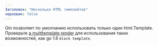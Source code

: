 ```yaml
---
Заголовок: "Несколько HTML темплейтов"
черновик: false
---
```


Gin позволяет по умолчанию использовать только один html.Template. Проверьте [a multitemplate render](https://github.com/gin-contrib/multitemplate) для использования таких возможностей, как go 1.6 `block template`.
